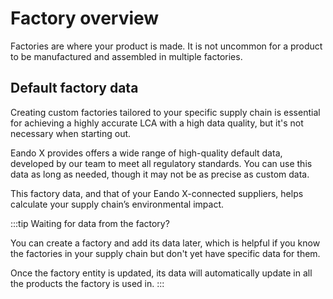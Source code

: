 # Factory overview

Factories are where your product is made. It is not uncommon for a product to be manufactured and assembled in multiple factories.

## Default factory data

Creating custom factories tailored to your specific supply chain is essential for achieving a highly accurate LCA with a high data quality, but it's not necessary when starting out.

Eando X provides offers a wide range of high-quality default data, developed by our team to meet all regulatory standards. You can use this data as long as needed, though it may not be as precise as custom data.

This factory data, and that of your Eando X-connected suppliers, helps calculate your supply chain’s environmental impact.

:::tip Waiting for data from the factory?

You can create a factory and add its data later, which is helpful if you know the factories in your supply chain but don't yet have specific data for them.

Once the factory entity is updated, its data will automatically update in all the products the factory is used in.
:::
